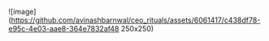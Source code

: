 ![image](https://github.com/avinashbarnwal/ceo_rituals/assets/6061417/c438df78-e95c-4e03-aae8-364e7832af48 250x250)
